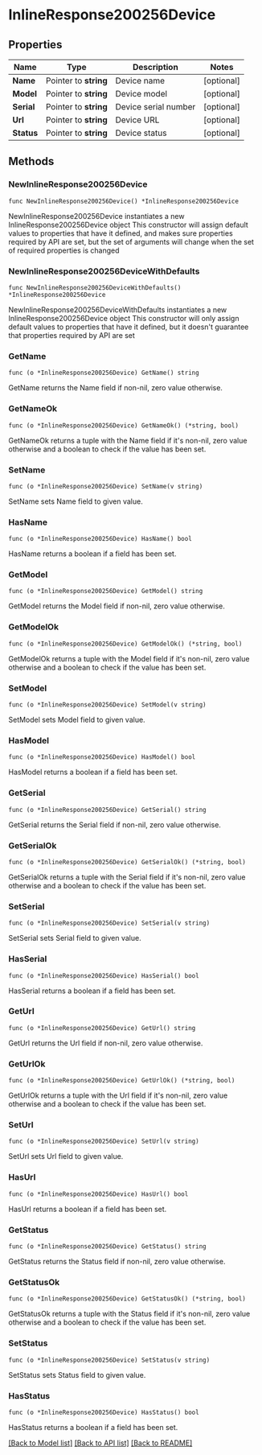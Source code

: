 # InlineResponse200256Device

## Properties

Name | Type | Description | Notes
------------ | ------------- | ------------- | -------------
**Name** | Pointer to **string** | Device name | [optional] 
**Model** | Pointer to **string** | Device model | [optional] 
**Serial** | Pointer to **string** | Device serial number | [optional] 
**Url** | Pointer to **string** | Device URL | [optional] 
**Status** | Pointer to **string** | Device status | [optional] 

## Methods

### NewInlineResponse200256Device

`func NewInlineResponse200256Device() *InlineResponse200256Device`

NewInlineResponse200256Device instantiates a new InlineResponse200256Device object
This constructor will assign default values to properties that have it defined,
and makes sure properties required by API are set, but the set of arguments
will change when the set of required properties is changed

### NewInlineResponse200256DeviceWithDefaults

`func NewInlineResponse200256DeviceWithDefaults() *InlineResponse200256Device`

NewInlineResponse200256DeviceWithDefaults instantiates a new InlineResponse200256Device object
This constructor will only assign default values to properties that have it defined,
but it doesn't guarantee that properties required by API are set

### GetName

`func (o *InlineResponse200256Device) GetName() string`

GetName returns the Name field if non-nil, zero value otherwise.

### GetNameOk

`func (o *InlineResponse200256Device) GetNameOk() (*string, bool)`

GetNameOk returns a tuple with the Name field if it's non-nil, zero value otherwise
and a boolean to check if the value has been set.

### SetName

`func (o *InlineResponse200256Device) SetName(v string)`

SetName sets Name field to given value.

### HasName

`func (o *InlineResponse200256Device) HasName() bool`

HasName returns a boolean if a field has been set.

### GetModel

`func (o *InlineResponse200256Device) GetModel() string`

GetModel returns the Model field if non-nil, zero value otherwise.

### GetModelOk

`func (o *InlineResponse200256Device) GetModelOk() (*string, bool)`

GetModelOk returns a tuple with the Model field if it's non-nil, zero value otherwise
and a boolean to check if the value has been set.

### SetModel

`func (o *InlineResponse200256Device) SetModel(v string)`

SetModel sets Model field to given value.

### HasModel

`func (o *InlineResponse200256Device) HasModel() bool`

HasModel returns a boolean if a field has been set.

### GetSerial

`func (o *InlineResponse200256Device) GetSerial() string`

GetSerial returns the Serial field if non-nil, zero value otherwise.

### GetSerialOk

`func (o *InlineResponse200256Device) GetSerialOk() (*string, bool)`

GetSerialOk returns a tuple with the Serial field if it's non-nil, zero value otherwise
and a boolean to check if the value has been set.

### SetSerial

`func (o *InlineResponse200256Device) SetSerial(v string)`

SetSerial sets Serial field to given value.

### HasSerial

`func (o *InlineResponse200256Device) HasSerial() bool`

HasSerial returns a boolean if a field has been set.

### GetUrl

`func (o *InlineResponse200256Device) GetUrl() string`

GetUrl returns the Url field if non-nil, zero value otherwise.

### GetUrlOk

`func (o *InlineResponse200256Device) GetUrlOk() (*string, bool)`

GetUrlOk returns a tuple with the Url field if it's non-nil, zero value otherwise
and a boolean to check if the value has been set.

### SetUrl

`func (o *InlineResponse200256Device) SetUrl(v string)`

SetUrl sets Url field to given value.

### HasUrl

`func (o *InlineResponse200256Device) HasUrl() bool`

HasUrl returns a boolean if a field has been set.

### GetStatus

`func (o *InlineResponse200256Device) GetStatus() string`

GetStatus returns the Status field if non-nil, zero value otherwise.

### GetStatusOk

`func (o *InlineResponse200256Device) GetStatusOk() (*string, bool)`

GetStatusOk returns a tuple with the Status field if it's non-nil, zero value otherwise
and a boolean to check if the value has been set.

### SetStatus

`func (o *InlineResponse200256Device) SetStatus(v string)`

SetStatus sets Status field to given value.

### HasStatus

`func (o *InlineResponse200256Device) HasStatus() bool`

HasStatus returns a boolean if a field has been set.


[[Back to Model list]](../README.md#documentation-for-models) [[Back to API list]](../README.md#documentation-for-api-endpoints) [[Back to README]](../README.md)



